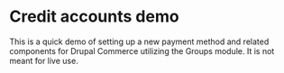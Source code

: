 # Credit accounts demo

This is a quick demo of setting up a new payment method and related components for Drupal Commerce utilizing the Groups module. It is not meant for live use.
